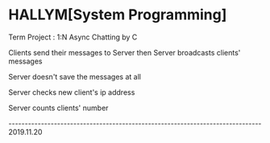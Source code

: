 # HALLYM[System Programming]
Term Project : 1:N Async Chatting by C

Clients send their messages to Server then Server broadcasts clients' messages

Server doesn't save the messages at all

Server checks new client's ip address

Server counts clients' number

------------------------------------------------------------------------------ 2019.11.20
